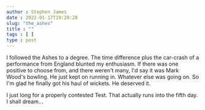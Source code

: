 ```yaml
---
author : Stephen James
date : 2022-01-17T19:20:28
slug: "the_ashes" 
title : ""
tags : [ ]
type : post
---
```

I followed the Ashes to a degree. The time difference plus the car-crash of a performance from England blunted my enthusiasm. If there was one positive to choose from, and there weren't many, I'd say it was Mark Wood's bowling. He just kept on running in. Whatever else was going on. So I'm glad he finally got his haul of wickets. He deserved it. 

I just long for a properly contested Test. That actually runs into the fifth day. I shall dream...